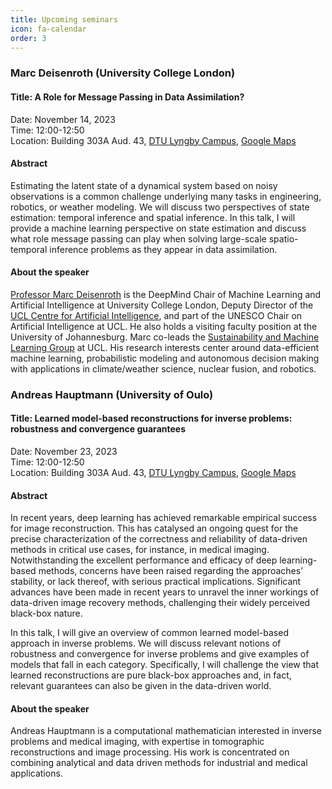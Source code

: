 ```yaml
---
title: Upcoming seminars
icon: fa-calendar
order: 3
---
```


### Marc Deisenroth (University College London)

#### Title: A Role for Message Passing in Data Assimilation?

Date: November 14, 2023   
Time: 12:00-12:50   
Location: Building 303A Aud. 43, [DTU Lyngby Campus](https://www.dtu.dk/english/about/campuses/dtu-lyngby-campus), [Google Maps](https://goo.gl/maps/3y2yCAkG5wcdJFcc6)

#### Abstract

Estimating the latent state of a dynamical system based on 
noisy observations is a common challenge underlying many tasks in 
engineering, robotics, or weather modeling. We will discuss two 
perspectives of state estimation: temporal inference and spatial 
inference. In this talk, I will provide a machine learning perspective 
on state estimation and discuss what role message passing can play when 
solving large-scale spatio-temporal inference problems as they appear in 
data assimilation.

#### About the speaker

[Professor Marc Deisenroth](https://www.deisenroth.cc) is the DeepMind Chair of Machine Learning and Artificial Intelligence at University College London, Deputy Director of the [UCL Centre for Artificial Intelligence](https://www.ucl.ac.uk/ai-centre/), and part of the UNESCO Chair on Artificial Intelligence at UCL. He also holds a visiting faculty position at the University of Johannesburg. Marc co-leads the [Sustainability and Machine Learning Group](https://sml-group.cc/) at UCL. His research interests center around data-efficient machine learning, probabilistic modeling and autonomous decision making with applications in climate/weather science, nuclear fusion, and robotics.


### Andreas Hauptmann (University of Oulo)

#### Title: Learned model-based reconstructions for inverse problems: robustness and convergence guarantees

Date: November 23, 2023   
Time: 12:00-12:50   
Location: Building 303A Aud. 43, [DTU Lyngby Campus](https://www.dtu.dk/english/about/campuses/dtu-lyngby-campus), [Google Maps](https://goo.gl/maps/3y2yCAkG5wcdJFcc6)

#### Abstract

In recent years, deep learning has achieved remarkable empirical success for image reconstruction. This has catalysed an ongoing quest for the precise characterization of the correctness and reliability of data-driven methods in critical use cases, for instance, in medical imaging. Notwithstanding the excellent performance and efficacy of deep learning-based methods, concerns have been raised regarding the approaches’ stability, or lack thereof, with serious practical implications. Significant advances have been made in recent years to unravel the inner workings of data-driven image recovery methods, challenging their widely perceived black-box nature. 

In this talk, I will give an overview of common learned model-based approach in inverse problems. We will discuss relevant notions of robustness and convergence for inverse problems and give examples of models that fall in each category. Specifically, I will challenge the view that learned reconstructions are pure black-box approaches and, in fact, relevant guarantees can also be given in the data-driven world.


#### About the speaker

Andreas Hauptmann is a computational mathematician interested in inverse problems and medical imaging, with expertise in tomographic reconstructions and image processing. His work is concentrated on combining analytical and data driven methods for industrial and medical applications.